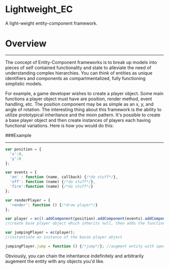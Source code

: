 Lightweight_EC
==============

A light-weight entity-component framework.

# Overview

***

The concept of Entity-Component frameworks is to break up models into pieces of self contained functionality and state to alleviate the need of understanding complex hierarchies. You can think of entities as unique identifiers and components as compartmentalized, fully functioning simplistic models. 

For example, a game developer wishes to create a player object.  Some main functions a player object must have are position, render method, event handling, etc. The position component may be as simple as an x, y, and angle of rotation. The interesting thing about this framework is the ability to utilize prototypical inheritance and the mixin pattern.  It's possible to create a base player object and then create instances of players each having functional variations.  Here is how you would do this:

###Example

***
```javascript
var position = {
  'x':0,
  'y':0
};

var events = {
  'on' : function (name, callback) {/*do stuff*/},
  'off': function (name) {/*do stuff*/},
  'fire':function (name) {/*do stuff*/}
};

var renderPlayer = {
  'render': function () {/*draw player*/}
};

var player = ec().addComponent(position).addComponent(events).addComponent(renderPlayer);  
//create base player object which inherits null, then adds the functionality of all 3 components we have defined.

var jumpingPlayer = ec(player);
//instantiate an instance of the basse player object

jumpingPlayer.jump = function () {/*jump*/}; //augment entity with specialized own props
```
Obviously, you can chain the inheritance indefinitely and arbitrarily augement the entity with any objects you'd like.
